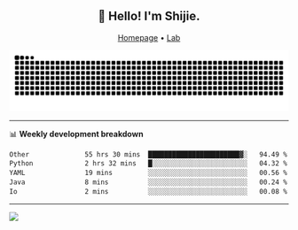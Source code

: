 <h2 align="center">👋 Hello! I'm Shijie.</h2>
<p align="center">
  <a href="https://xu-shi-jie.github.io"> Homepage</a> •
  <a href="https://onodalab.ees.hokudai.ac.jp"> Lab </a>
</p>

![Snake animation](https://github.com/xu-shi-jie/xu-shi-jie/blob/output/github-snake.svg)


-------

📊 **Weekly development breakdown**
<!--START_SECTION:waka-->

```txt
Other              55 hrs 30 mins  ███████████████████████▓░   94.49 %
Python             2 hrs 32 mins   █░░░░░░░░░░░░░░░░░░░░░░░░   04.32 %
YAML               19 mins         ░░░░░░░░░░░░░░░░░░░░░░░░░   00.56 %
Java               8 mins          ░░░░░░░░░░░░░░░░░░░░░░░░░   00.24 %
Io                 2 mins          ░░░░░░░░░░░░░░░░░░░░░░░░░   00.08 %
```

<!--END_SECTION:waka-->

-------
![](https://komarev.com/ghpvc/?username=xu-shi-jie&style=flat-square&color=blue) 

